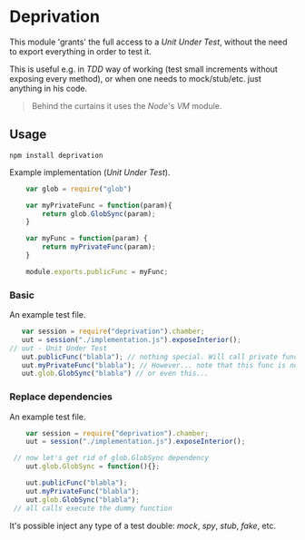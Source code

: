 # Deprivation

This module 'grants' the full access to a *Unit Under Test*, without the need to export everything in order to test it.

This is useful e.g. in *TDD* way of working (test small increments without exposing every method), or when one needs to
mock/stub/etc. just anything in his code.

 > Behind the curtains it uses the *Node*'s *VM* module.

## Usage

`npm install deprivation`

Example implementation (*Unit Under Test*).

```javascript
    var glob = require("glob")

    var myPrivateFunc = function(param){
        return glob.GlobSync(param);
    }

    var myFunc = function(param) {
        return myPrivateFunc(param);
    }

    module.exports.publicFunc = myFunc;
```

### Basic

An example test file.

```javascript
   var session = require("deprivation").chamber;
   uut = session("./implementation.js").exposeInterior();
// uut - Unit Under Test
   uut.publicFunc("blabla"); // nothing special. Will call private func, which calls the original glob.GlobSync.
   uut.myPrivateFunc("blabla"); // However... note that this func is not exported, but still accessible in a test!
   uut.glob.GlobSync("blabla") // or even this...
```

### Replace dependencies

An example test file.

```javascript
    var session = require("deprivation").chamber;
    uut = session("./implementation.js").exposeInterior();

 // now let's get rid of glob.GlobSync dependency
    uut.glob.GlobSync = function(){};

    uut.publicFunc("blabla");
    uut.myPrivateFunc("blabla");
    uut.glob.GlobSync("blabla");
 // all calls execute the dummy function
```

It's possible inject any type of a test double: *mock*, *spy*, *stub*, *fake*, etc.
